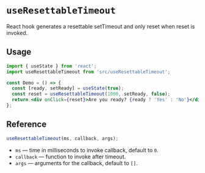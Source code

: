# `useResettableTimeout`

React hook generates a resettable setTimeout and only reset when reset is invoked.

## Usage

```jsx
import { useState } from 'react';
import useResettableTimeout from 'src/useResettableTimeout';

const Demo = () => {
  const [ready, setReady] = useState(true);
  const reset = useResettableTimeout(1000, setReady, false);
  return <div onClick={reset}>Are you ready? {ready ? 'Yes' : 'No'}</div>;
};
```

## Reference

```jsx
useResettableTimeout(ms, callback, args);
```

- `ms` &mdash; time in milliseconds to invoke callback, default to `0`.
- `callback` &mdash; function to invoke after timeout.
- `args` &mdash; arguments for the callback, default to `[]`.
